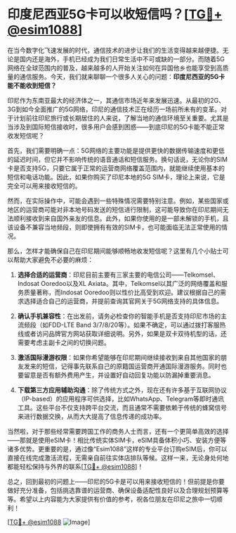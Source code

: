 # 印度尼西亚5G卡可以收短信吗？[[TG💪+ @esim1088](https://t.me/s/esim1088)]

在当今数字化飞速发展的时代，通信技术的进步让我们的生活变得越来越便捷。无论是国内还是海外，手机已经成为我们日常生活中不可或缺的一部分。而随着5G网络在全球范围内的普及，越来越多的人开始关注如何在异国他乡也能享受到高质量的通信服务。今天，我们就来聊聊一个很多人关心的问题：**印度尼西亚的5G卡能不能收到短信？**

印尼作为东南亚最大的经济体之一，其通信市场近年来发展迅速。从最初的2G、3G到如今全面推广的5G网络，印尼的通信技术正在经历一场前所未有的变革。对于计划前往印尼旅行或长期居住的人来说，了解当地的通信环境至关重要。尤其是当涉及到国际短信接收时，很多用户会感到困惑——到底印尼的5G卡能不能正常收发短信呢？

首先，我们需要明确一点：5G网络的主要功能是提供更快的数据传输速度和更低的延迟时间，但它并不影响传统的语音通话和短信服务。换句话说，无论你的SIM卡是否支持5G，只要它属于正常的运营商网络覆盖范围内，就能继续使用基本的短信和电话功能。因此，如果你购买了印尼本地的5G SIM卡，理论上来说，它是完全可以用来接收短信的。

然而，在实际操作中，可能会遇到一些特殊情况需要特别注意。例如，某些国家或地区的运营商可能对非本地号码发送的短信进行限制，这可能导致你在印尼期间无法顺利接收到来自国外亲友的信息。此外，如果你使用的是一部未解锁的手机，且该设备不兼容当地频段，则即使拥有有效的SIM卡，也可能面临无法正常使用的情况。

那么，怎样才能确保自己在印尼期间能够顺畅地收发短信呢？这里有几个小贴士可以帮助大家避免不必要的麻烦：

1. **选择合适的运营商**：印尼目前主要有三家主要的电信公司——Telkomsel、Indosat Ooredoo以及XL Axiata。其中，Telkomsel以其广泛的网络覆盖和服务质量著称，而Indosat Ooredoo则以性价比高受到欢迎。建议根据自己的需求选择适合自己的运营商，并提前查询其官网关于5G网络支持的具体信息。

2. **确认手机兼容性**：在出发前，请务必检查你的智能手机是否支持印尼市场的主流频段（如FDD-LTE Band 3/7/8/20等）。如果不确定，可以通过拨打客服热线或者访问品牌官方网站获取详细说明。另外，如果是双卡双待机型的话，还需要考虑主副卡之间的切换问题。

3. **激活国际漫游权限**：如果你希望能够在印尼期间继续接收到来自其他国家的朋友发来的短信，记得事先联系自己的原籍国运营商开通国际漫游服务。同时也要留意是否有额外费用产生，并设置好自动回复功能以防漏掉重要消息。

4. **下载第三方应用辅助沟通**：除了传统方式之外，现在还有许多基于互联网协议（IP-based）的应用程序可供选择，比如WhatsApp、Telegram等即时通讯工具。这些平台不仅支持跨平台交流，而且通常不需要依赖于传统的蜂窝信号来进行数据交换，从而大大提高了信息传递的成功率。

当然啦，对于那些经常需要跨国工作的商务人士而言，还有一个更简单高效的选择——那就是使用eSIM卡！相比传统实体SIM卡，eSIM具备体积小巧、安装方便等诸多优势。更重要的是，通过像“Esim1088”这样的专业平台订购eSIM后，你可以直接在线完成激活流程，无需亲自前往实体店排队等候。这样一来，无论身处何地都能轻松保持与外界的联系[[TG💪+ @esim1088](https://t.me/s/esim1088)]！

总之，回到最初的问题上——印尼的5G卡是可以用来接收短信的！但前提是你要做好充分准备，包括挑选靠谱的运营商、确保设备适配性良好以及合理规划预算等等。希望以上内容能为大家提供有价值的参考，祝各位朋友在印尼之旅中一切顺利！

[[TG💪+ @esim1088](https://t.me/s/esim1088) ![Image](https://i.postimg.cc/4NQfJmqS/Snipaste-2025-05-13-00-14-12.png)]